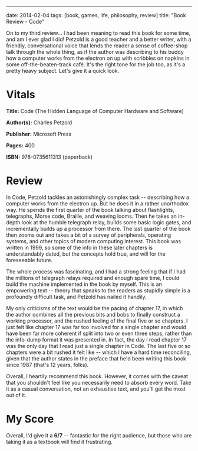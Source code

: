 ---
date: 2014-02-04
tags: [book, games, life, philosophy, review]
title: "Book Review - Code"

On to my third review... I had been meaning to read this book for some time, and am I ever glad I did!  Petzold is a good teacher and a better writer, with a friendly, conversational voice that lends the reader a sense of coffee-shop talk through the whole thing, as if the author was describing to his buddy how a computer works from the electron on up with scribbles on napkins in some off-the-beaten-track café.  It's the right tone for the job too, as it's a pretty heavy subject.  Let's give it a quick look.

# Vitals
**Title:** Code (The Hidden Language of Computer Hardware and Software)

**Author(s):** Charles Petzold

**Publisher:** Microsoft Press

**Pages:** 400

**ISBN:** 978-0735611313 (paperback)

# Review
In Code, Petzold tackles an astonishingly complex task -- describing how a computer works from the electron up.  But he does it in a rather unorthodox way.   He spends the first quarter of the book talking about flashlights, telegraphs, Morse code, Braille, and weaving looms.  Then he takes an in-depth look at the humble telegraph relay, builds some basic logic gates, and incrementally builds up a processor from there.  The last quarter of the book then zooms out and takes a bit of a survey of peripherals, operating systems, and other topics of modern computing interest.  This book was written in 1999, so some of the info in these later chapters is understandably dated, but the concepts hold true, and will for the foreseeable future.

The whole process was fascinating, and I had a strong feeling that if I had the millions of telegraph relays required and enough spare time, I could build the machine implemented in the book by myself.  This is an empowering text -- theory that speaks to the readers as stupidly simple is a profoundly difficult task, and Petzold has nailed it handily.

My only criticisms of the text would be the pacing of chapter 17, in which the author combines all the previous bits and bobs to finally construct a working processor, and the rushed feeling of the final five or so chapters.  I just felt like chapter 17 was far too involved for a single chapter and would have been far more coherent if split into two or even three steps, rather than the info-dump format it was presented in.  In fact, the day I read chapter 17 was the only day that I read just a single chapter in Code.  The last five or so chapters were a bit rushed it felt like -- which I have a hard time reconciling, given that the author states in the preface that he'd been writing this book since 1987 (that's 12 years, folks).

Overall, I heartily recommend this book.  However, it comes with the caveat that you shouldn't feel like you necessarily need to absorb every word.  Take it as a casual conversation, not an exhaustive text, and you'll get the most out of it.

# My Score
Overall, I'd give it a **6/7** -- fantastic for the right audience, but those who are taking it as a textbook will find it frustrating.